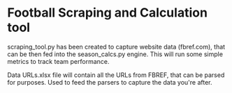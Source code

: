 # Football Scraping and Calculation tool

scraping_tool.py has been created to capture website data (fbref.com), that can be then fed into the season_calcs.py engine. This will run some simple metrics to track team performance.

Data URLs.xlsx file will contain all the URLs from FBREF, that can be parsed for purposes. Used to feed the parsers to capture the data you're after.
